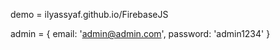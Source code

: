 demo = ilyassyaf.github.io/FirebaseJS

admin = {
  email: 'admin@admin.com',
  password: 'admin1234'
}
